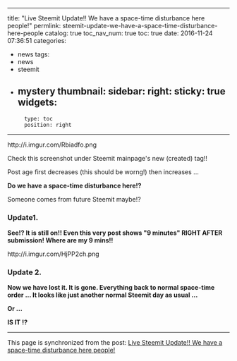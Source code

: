 
---
title: "Live Steemit Update!! We have a space-time disturbance here people!"
permlink: steemit-update-we-have-a-space-time-disturbance-here-people
catalog: true
toc_nav_num: true
toc: true
date: 2016-11-24 07:36:51
categories:
- news
tags:
- news
- steemit
- mystery
thumbnail: 
sidebar:
    right:
        sticky: true
widgets:
    -
        type: toc
        position: right
---


<html>
<p>http://i.imgur.com/Rbiadfo.png</p>
<p>Check this screenshot under Steemit mainpage's new (created) tag!!</p>
<p>Post age first decreases (this should be worng!) then increases ...&nbsp;</p>
<p><strong>Do we have a space-time disturbance here!?&nbsp;</strong></p>
<p>Someone comes from future Steemit maybe!?&nbsp;</p>
<h3>Update1.</h3>
<p><strong>See!? It is still on!! Even this very post shows "9 minutes" RIGHT AFTER submission! Where are my 9 mins!!&nbsp;</strong></p>
<p>http://i.imgur.com/HjPP2ch.png</p>
<h3>Update 2.</h3>
<p><strong>Now we have lost it. It is gone. Everything back to normal space-time order ... It looks like just another normal Steemit day as usual ...&nbsp;</strong></p>
<p><strong>Or ...&nbsp;</strong></p>
<p><strong>IS IT !?</strong></p>
</html>

- - -

This page is synchronized from the post: [Live Steemit Update!! We have a space-time disturbance here people!](https://steemit.com/@deanliu/steemit-update-we-have-a-space-time-disturbance-here-people)
